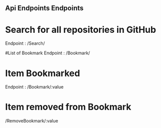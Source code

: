 
## Api Endpoints Endpoints

# Search for all repositories in GitHub
Endpoint : /Search/

#List of Bookmark
Endpoint : /Bookmark/


# Item Bookmarked
Endpoint : /Bookmark/:value 


# Item removed from Bookmark 
/RemoveBookmark/:value 




